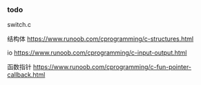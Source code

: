 ### todo
switch.c

结构体
https://www.runoob.com/cprogramming/c-structures.html

io
https://www.runoob.com/cprogramming/c-input-output.html

函数指针
https://www.runoob.com/cprogramming/c-fun-pointer-callback.html









